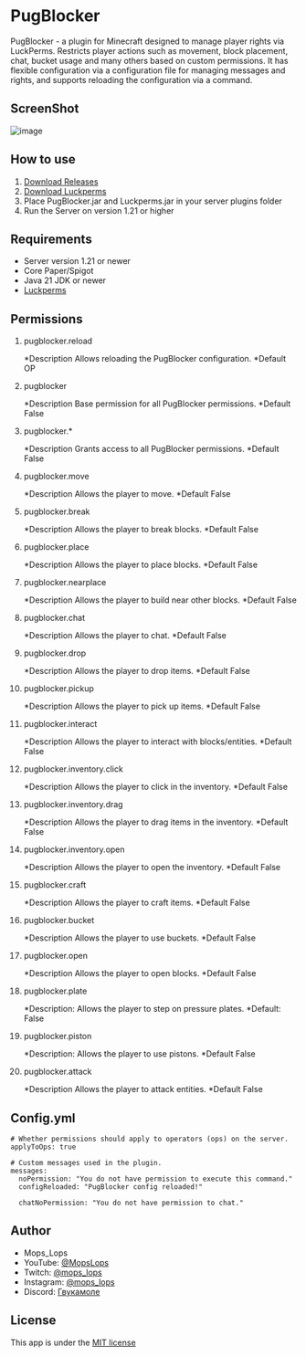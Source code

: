 # PugBlocker
PugBlocker - a plugin for Minecraft designed to manage player rights via LuckPerms. Restricts player actions such as movement, block placement, chat, bucket usage and many others based on custom permissions. It has flexible configuration via a configuration file for managing messages and rights, and supports reloading the configuration via a command.

## ScreenShot
![image](https://i.imgur.com/b2rhJXH.png,"screenshot")

## How to use
1. [Download Releases](https://github.com/MopsLops/PugBlocker/releases)
2. [Download Luckperms](https://luckperms.net/download)
3. Place PugBlocker.jar and Luckperms.jar in your server plugins folder
4. Run the Server on version 1.21 or higher

## Requirements
* Server version 1.21 or newer
* Core Paper/Spigot
* Java 21 JDK or newer
* [Luckperms](https://luckperms.net/download)

## Permissions
1. pugblocker.reload

   *Description Allows reloading the PugBlocker configuration.
   *Default OP

2. pugblocker

   *Description Base permission for all PugBlocker permissions.
   *Default False

3. pugblocker.*

   *Description Grants access to all PugBlocker permissions.
   *Default False

4. pugblocker.move

   *Description Allows the player to move.
   *Default False

5. pugblocker.break

   *Description Allows the player to break blocks.
   *Default False

6. pugblocker.place

   *Description Allows the player to place blocks.
   *Default False

7. pugblocker.nearplace

   *Description Allows the player to build near other blocks.
   *Default False

8. pugblocker.chat

   *Description Allows the player to chat.
   *Default False

9. pugblocker.drop

   *Description Allows the player to drop items.
   *Default False

10. pugblocker.pickup

    *Description Allows the player to pick up items.
    *Default False

11. pugblocker.interact

    *Description Allows the player to interact with blocks/entities.
    *Default False

12. pugblocker.inventory.click

    *Description Allows the player to click in the inventory.
    *Default False

13. pugblocker.inventory.drag

    *Description Allows the player to drag items in the inventory.
    *Default False

14. pugblocker.inventory.open

    *Description Allows the player to open the inventory.
    *Default False

15. pugblocker.craft

    *Description Allows the player to craft items.
    *Default False

16. pugblocker.bucket

    *Description Allows the player to use buckets.
    *Default False

17. pugblocker.open

    *Description Allows the player to open blocks.
    *Default False

18. pugblocker.plate

    *Description: Allows the player to step on pressure plates.
    *Default: False

19. pugblocker.piston

    *Description: Allows the player to use pistons.
    *Default False

20. pugblocker.attack

    *Description Allows the player to attack entities.
    *Default False

## Config.yml
```
# Whether permissions should apply to operators (ops) on the server.
applyToOps: true

# Custom messages used in the plugin.
messages:
  noPermission: "You do not have permission to execute this command."
  configReloaded: "PugBlocker config reloaded!"

  chatNoPermission: "You do not have permission to chat."
```


## Author
* Mops_Lops
* YouTube: [@MopsLops](https://www.youtube.com/channel/UCvpPkpVh0ocwRMfpy5pEaPw)
* Twitch: [@mops_lops](https://www.twitch.tv/mops_lops)
* Instagram: [@mops_lops](https://www.instagram.com/mops_lops/)
* Discord: [Гвукамоле](https://discord.com/invite/PRvBJRt)
 
## License
This app is under the [MIT license](https://github.com/MopsLops/PugBlocker/blob/main/LICENSE)
